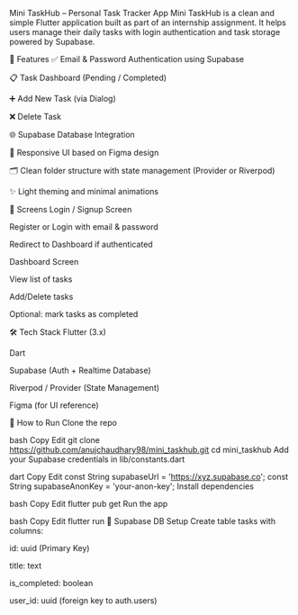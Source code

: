  Mini TaskHub – Personal Task Tracker App
Mini TaskHub is a clean and simple Flutter application built as part of an internship assignment. It helps users manage their daily tasks with login authentication and task storage powered by Supabase.

🔧 Features
✅ Email & Password Authentication using Supabase

📋 Task Dashboard (Pending / Completed)

➕ Add New Task (via Dialog)

❌ Delete Task

🌐 Supabase Database Integration

🎨 Responsive UI based on Figma design

🗂️ Clean folder structure with state management (Provider or Riverpod)

✨ Light theming and minimal animations

📱 Screens
Login / Signup Screen

Register or Login with email & password

Redirect to Dashboard if authenticated

Dashboard Screen

View list of tasks

Add/Delete tasks

Optional: mark tasks as completed

🛠️ Tech Stack
Flutter (3.x)

Dart

Supabase (Auth + Realtime Database)

Riverpod / Provider (State Management)

Figma (for UI reference)

🧰 How to Run
Clone the repo

bash
Copy
Edit
git clone https://github.com/anujchaudhary98/mini_taskhub.git
cd mini_taskhub
Add your Supabase credentials in lib/constants.dart

dart
Copy
Edit
const String supabaseUrl = 'https://xyz.supabase.co';
const String supabaseAnonKey = 'your-anon-key';
Install dependencies

bash
Copy
Edit
flutter pub get
Run the app

bash
Copy
Edit
flutter run
🛑 Supabase DB Setup
Create table tasks with columns:

id: uuid (Primary Key)

title: text

is_completed: boolean

user_id: uuid (foreign key to auth.users)
